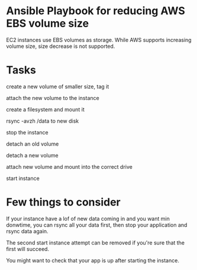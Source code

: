 # Ansible Playbook for reducing AWS EBS volume size
EC2 instances use EBS volumes as storage. While AWS supports increasing volume size, size decrease is not supported.

# Tasks

create a new volume of smaller size, tag it 

attach the new volume to the instance

create a filesystem and mount it

rsync -avzh /data to new disk

stop the instance

detach an old volume

detach a new volume 

attach new volume and mount into the correct drive 

start instance

# Few things to consider

If your instance have a lof of new data coming in and you want min donwtime, you can rsync
all your data first, then stop your application and rsync data again.

The second start instance attempt can be removed if you're sure that the first will succeed.

You might want to check that your app is up after starting the instance.